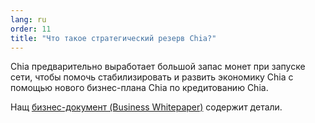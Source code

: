 ```yaml
---
lang: ru
order: 11
title: "Что такое стратегический резерв Chia?"
---
```


Chia предварительно выработает большой запас монет при запуске сети, чтобы помочь стабилизировать и развить экономику Chia с помощью нового бизнес-плана Chia по кредитованию Chia.

Нащ [бизнес-документ (Business Whitepaper)](https://www.chia.net/assets/Chia-Business-Whitepaper-2021-02-09-v1.0.pdf) содержит детали.
